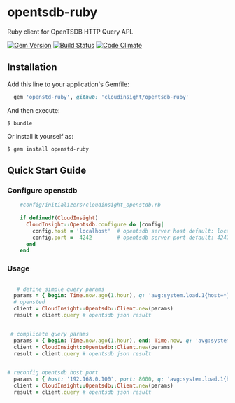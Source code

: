 # opentsdb-ruby

Ruby client for OpenTSDB HTTP Query API. 

[![Gem Version](http://img.shields.io/gem/v/opentsdb-ruby.svg)](https://rubygems.org/gems/opentsdb-ruby) [![Build Status](https://travis-ci.org/cloudinsight/opentsdb-ruby.png)](https://travis-ci.org/cloudinsight/opentsdb-ruby) [![Code Climate](https://codeclimate.com/github/cloudinsight/opentsdb-ruby/badges/gpa.svg)](https://codeclimate.com/github/cloudinsight/opentsdb-ruby) 
## Installation

Add this line to your application's Gemfile:

```ruby
  gem 'openstd-ruby', github: 'cloudinsight/opentsdb-ruby'
```

And then execute:

    $ bundle

Or install it yourself as:

    $ gem install openstd-ruby


## Quick Start Guide

### Configure openstdb

```ruby
    #config/initializers/cloudinsight_openstdb.rb
    
    if defined?(CloudInsight)
      CloudInsight::Opentsdb.configure do |config|
        config.host = 'localhost'  # opentsdb server host default: localhost
        config.port =  4242        # opentsdb server port default: 4242
      end 
    end

```

### Usage

```ruby

   # define simple query params
  params = { begin: Time.now.ago(1.hour), q: 'avg:system.load.1{host=*}' }
  # opensted
  client = CloudInsight::Opentsdb::Client.new(params)
  result = client.query # opentsdb json result


 # complicate query params
  params = { begin: Time.now.ago(1.hour), end: Time.now, q: 'avg:system.load.1{host=server1, host=server2, tagk=tagv}by{host}', interval: 360 }
  client = CloudInsight::Opentsdb::Client.new(params)
  result = client.query # opentsdb json result
  

# reconfig opentsdb host port
  params = { host: '192.168.0.100', port: 8000, q: 'avg:system.load.1{host=*}' }
  client = CloudInsight::Opentsdb::Client.new(params)
  result = client.query # opentsdb json result
```


